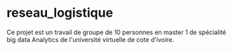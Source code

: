# reseau_logistique
Ce projet est un travail de groupe de 10 personnes en master 1 de spécialité big data Analytics de l'université virtuelle de cote d'ivoire.
